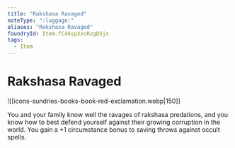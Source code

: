 ```yaml
---
title: "Rakshasa Ravaged"
noteType: ":luggage:"
aliases: "Rakshasa Ravaged"
foundryId: Item.fC4SspXxcRzgD5jx
tags:
  - Item
---
```


# Rakshasa Ravaged
![[icons-sundries-books-book-red-exclamation.webp|150]]

You and your family know well the ravages of rakshasa predations, and you know how to best defend yourself against their growing corruption in the world. You gain a +1 circumstance bonus to saving throws against occult spells.
